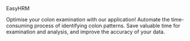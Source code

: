 EasyHRM

Optimise your colon examination with our application!
Automate the time-consuming process of identifying colon patterns.
Save valuable time for examination and analysis, and improve the accuracy of your data.